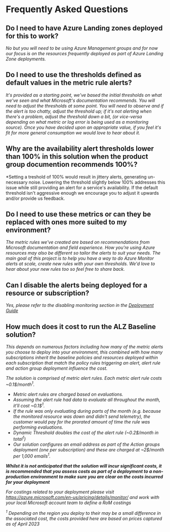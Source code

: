 # Frequently Asked Questions

## Do I need to have Azure Landing zones deployed for this to work?

*No but you will need to be using Azure Management groups and for now our focus is on the resources frequently deployed as part of Azure Landing Zone deployments.*

## Do I need to use the thresholds defined as default values in the metric rule alerts?

*It's provided as a starting point, we've based the initial thresholds on what we've seen and what Microsoft's documentation recommends. You will need to adjust the thresholds at some point.*
*You will need to observe and if the alert is too chatty, adjust the threshold up; if it's not alerting when there's a problem, adjust the threshold down a bit, (or vice-versa depending on what metric or log error is being used as a monitoring source). Once you have decided upon an appropriate value, if you feel it's fit for more general consumption we would love to hear about it.*

## Why are the availability alert thresholds lower than 100% in this solution when the product group documention recommends 100%?

*Setting a treshold of 100% would result in jittery alerts, generating un-necessary noise. Lowering the threshold slightly below 100% addresses this issue while still providing an alert for a service's availability. If the default threshold isn't aggressive enough we encourage you to adjust it upwards and/or provide us feedback.

## Do I need to use these metrics or can they be replaced with ones more suited to my environment?

*The metric rules we've created are based on recommendations from Microsoft documentation and field experience. How you're using Azure resources may also be different so tailor the alerts to suit your needs. The main goal of this project is to help you have a way to do Azure Monitor alerts at scale, create new rules with your own thresholds. We'd love to hear about your new rules too so feel free to share back.*

## Can I disable the alerts being deployed for a resource or subscription? 

*Yes, please refer to the disabling monitoring section in the [Deployment Guide](https://github.com/Azure/alz-monitor/wiki/DeploymentGuide)*

## How much does it cost to run the ALZ Baseline solution?

*This depends on numerous factors including how many of the metric alerts you choose to deploy into your environment, this combined with how many subscriptions inherit the baseline policies and resources deployed within each subscription that match the policy rules triggering an alert, alert rule and action group deployment influence the cost.* 

*The solution is comprised of metric alert rules. Each metric alert rule costs ~0.1$/month<sup>1</sup>.*

- *Metric alert rules are charged based on evaluations.*
- *Assuming the alert rule had data to evaluate all throughout the month, it'll cost ~0.1$<sup>1</sup>.*
- *If the rule was only evaluating during parts of the month (e.g. because the monitored resource was down and didn't send telemetry), the customer would pay for the prorated amount of time the rule was performing evaluations.*
- *Dynamic Threshold doubles the cost of the alert rule (~0.2$/month in total<sup>1</sup>)*
- *Our solution configures an email address as part of the Action groups deployment (one per subscription) and these are charged at ~2$/month per 1,000 emails<sup>1</sup>.*

***Whilst it is not anticipated that the solution will incur significant costs, it is recommended that you assess costs as part of a deployment to a non-production environment to make sure you are clear on the costs incurred for your deployment***

*For costings related to your deployment please visit https://azure.microsoft.com/en-us/pricing/details/monitor/ and work with your local Microsoft account team to define a RoM costings*

*<sup>1</sup> Depending on the region you deploy to their may be a small difference in the associated cost, the costs provided here are based on prices captured as of April 2023*